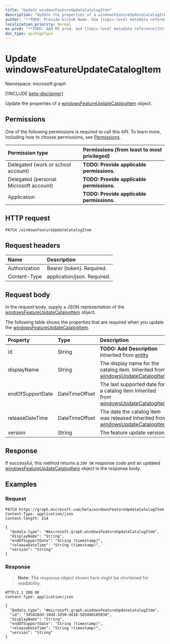 ```yaml
---
title: "Update windowsFeatureUpdateCatalogItem"
description: "Update the properties of a windowsFeatureUpdateCatalogItem object."
author: "**TODO: Provide Github Name. See [topic-level metadata reference](https://msgo.azurewebsites.net/add/document/guidelines/metadata.html#topic-level-metadata)**"
localization_priority: Normal
ms.prod: "**TODO: Add MS prod. See [topic-level metadata reference](https://msgo.azurewebsites.net/add/document/guidelines/metadata.html#topic-level-metadata)**"
doc_type: apiPageType
---
```


# Update windowsFeatureUpdateCatalogItem
Namespace: microsoft.graph

[!INCLUDE [beta-disclaimer](../../includes/beta-disclaimer.md)]

Update the properties of a [windowsFeatureUpdateCatalogItem](../resources/windowsfeatureupdatecatalogitem.md) object.

## Permissions
One of the following permissions is required to call this API. To learn more, including how to choose permissions, see [Permissions](/graph/permissions-reference).

|Permission type|Permissions (from least to most privileged)|
|:---|:---|
|Delegated (work or school account)|**TODO: Provide applicable permissions.**|
|Delegated (personal Microsoft account)|**TODO: Provide applicable permissions.**|
|Application|**TODO: Provide applicable permissions.**|

## HTTP request

<!-- {
  "blockType": "ignored"
}
-->
``` http
PATCH /windowsFeatureUpdateCatalogItem
```

## Request headers
|Name|Description|
|:---|:---|
|Authorization|Bearer {token}. Required.|
|Content-Type|application/json. Required.|

## Request body
In the request body, supply a JSON representation of the [windowsFeatureUpdateCatalogItem](../resources/windowsfeatureupdatecatalogitem.md) object.

The following table shows the properties that are required when you update the [windowsFeatureUpdateCatalogItem](../resources/windowsfeatureupdatecatalogitem.md).

|Property|Type|Description|
|:---|:---|:---|
|id|String|**TODO: Add Description** Inherited from [entity](../resources/entity.md)|
|displayName|String|The display name for the catalog item. Inherited from [windowsUpdateCatalogItem](../resources/windowsupdatecatalogitem.md)|
|endOfSupportDate|DateTimeOffset|The last supported date for a catalog item Inherited from [windowsUpdateCatalogItem](../resources/windowsupdatecatalogitem.md)|
|releaseDateTime|DateTimeOffset|The date the catalog item was released Inherited from [windowsUpdateCatalogItem](../resources/windowsupdatecatalogitem.md)|
|version|String|The feature update version|



## Response

If successful, this method returns a `200 OK` response code and an updated [windowsFeatureUpdateCatalogItem](../resources/windowsfeatureupdatecatalogitem.md) object in the response body.

## Examples

### Request
<!-- {
  "blockType": "request",
  "name": "update_windowsfeatureupdatecatalogitem"
}
-->
``` http
PATCH https://graph.microsoft.com/beta/windowsFeatureUpdateCatalogItem
Content-Type: application/json
Content-length: 214

{
  "@odata.type": "#microsoft.graph.windowsFeatureUpdateCatalogItem",
  "displayName": "String",
  "endOfSupportDate": "String (timestamp)",
  "releaseDateTime": "String (timestamp)",
  "version": "String"
}
```


### Response
>**Note:** The response object shown here might be shortened for readability.
<!-- {
  "blockType": "response",
  "truncated": true
}
-->
``` http
HTTP/1.1 200 OK
Content-Type: application/json

{
  "@odata.type": "#microsoft.graph.windowsFeatureUpdateCatalogItem",
  "id": "3d5018dd-18dd-3d50-dd18-503ddd18503d",
  "displayName": "String",
  "endOfSupportDate": "String (timestamp)",
  "releaseDateTime": "String (timestamp)",
  "version": "String"
}
```

